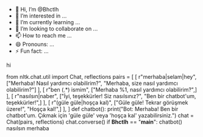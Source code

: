 - 👋 Hi, I’m @Bhctlh
- 👀 I’m interested in ...
- 🌱 I’m currently learning ...
- 💞️ I’m looking to collaborate on ...
- 📫 How to reach me ...
- 😄 Pronouns: ...
- ⚡ Fun fact: ...

<!---
Bhctlh/Bhctlh is a ✨ special ✨ repository because its `README.md` (this file) appears on your GitHub profile.
You can click the Preview link to take a look at your changes.
--->hi
from nltk.chat.util import Chat, reflections
pairs = [
    [
        r"merhaba|selam|hey",
        ["Merhaba! Nasıl yardımcı olabilirim?", "Merhaba, size nasıl yardımcı olabilirim?"]
    ],
    [
        r"ben (.*) ismim",
        ["Merhaba %1, nasıl yardımcı olabilirim?",]
    ],
    [
        r"nasılsın|naber",
        ["İyi, teşekkürler! Siz nasılsınız?", "Ben bir chatbot'um, teşekkürler!",]
    ],
    [
        r"(güle güle|hoşça kal)",
        ["Güle güle! Tekrar görüşmek üzere!", "Hoşça kal!",]
    ],
]
def chatbot():
    print("Bot: Merhaba! Ben bir chatbot'um. Çıkmak için 'güle güle' veya 'hoşça kal' yazabilirsiniz.")
    chat = Chat(pairs, reflections)
    chat.converse()
    if __Bhctlh__ == "__main__":
    chatbot()
    nasılsın
    merhaba
    
